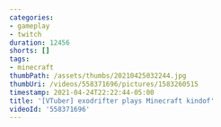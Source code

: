 ```yaml
---
categories:
- gameplay
- twitch
duration: 12456
shorts: []
tags:
- minecraft
thumbPath: /assets/thumbs/20210425032244.jpg
thumbUri: /videos/558371696/pictures/1583260515
timestamp: 2021-04-24T22:22:44-05:00
title: '[VTuber] exodrifter plays Minecraft kindof'
videoId: '558371696'
---
```

